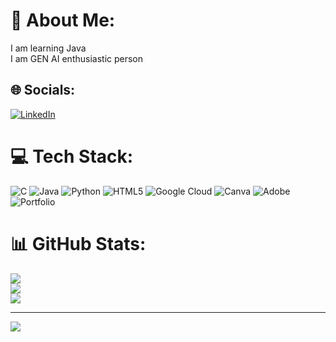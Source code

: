 # 💫 About Me:
I am learning Java<br>I am GEN AI enthusiastic person


## 🌐 Socials:
[![LinkedIn](https://img.shields.io/badge/LinkedIn-%230077B5.svg?logo=linkedin&logoColor=white)](https://linkedin.com/in/www.linkedin.com/in/s-n-swathi-bb35172a9) 

# 💻 Tech Stack:
![C](https://img.shields.io/badge/c-%2300599C.svg?style=for-the-badge&logo=c&logoColor=white) ![Java](https://img.shields.io/badge/java-%23ED8B00.svg?style=for-the-badge&logo=openjdk&logoColor=white) ![Python](https://img.shields.io/badge/python-3670A0?style=for-the-badge&logo=python&logoColor=ffdd54) ![HTML5](https://img.shields.io/badge/html5-%23E34F26.svg?style=for-the-badge&logo=html5&logoColor=white) ![Google Cloud](https://img.shields.io/badge/GoogleCloud-%234285F4.svg?style=for-the-badge&logo=google-cloud&logoColor=white) ![Canva](https://img.shields.io/badge/Canva-%2300C4CC.svg?style=for-the-badge&logo=Canva&logoColor=white) ![Adobe](https://img.shields.io/badge/adobe-%23FF0000.svg?style=for-the-badge&logo=adobe&logoColor=white) ![Portfolio](https://img.shields.io/badge/Portfolio-%23000000.svg?style=for-the-badge&logo=firefox&logoColor=#FF7139)
# 📊 GitHub Stats:
![](https://github-readme-stats.vercel.app/api?username=SwathiS2823&theme=dark&hide_border=false&include_all_commits=false&count_private=false)<br/>
![](https://github-readme-streak-stats.herokuapp.com/?user=SwathiS2823&theme=dark&hide_border=false)<br/>
![](https://github-readme-stats.vercel.app/api/top-langs/?username=SwathiS2823&theme=dark&hide_border=false&include_all_commits=false&count_private=false&layout=compact)

---
[![](https://visitcount.itsvg.in/api?id=SwathiS2823&icon=0&color=0)](https://visitcount.itsvg.in)

<!-- Proudly created with GPRM ( https://gprm.itsvg.in ) -->
